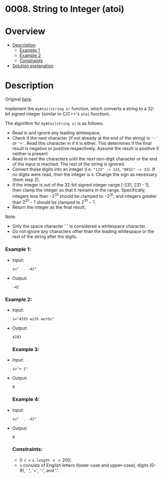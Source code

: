# 0008. String to Integer (atoi)

# Overview
- [Description](#description)
  - [Example 1](#example-1)
  - [Example 2](#example-2)
  - [Constraints](#constraints)
- [Solution explanation](#solution-explanation)

# Description
Original [here](https://leetcode.com/problems/string-to-integer-atoi/description/).


Implement the `myAtoi(string s)` function, which converts a string to a 32-bit signed integer (similar to C/C++'s `atoi` function).

The algorithm for `myAtoi(string s)` is as follows:
- Read in and ignore any leading whitespace;
- Check if the next character (if not already at the end of the string) is `'-'` or `'+'`. Read this character in if it is either. This determines if the final result is negative or positive respectively. Assume the result is positive if neither is present.
- Read in next the characters until the next non-digit character or the end of the input is reached. The rest of the string is ignored.
- Convert these digits into an integer (i.e. `"123" -> 123`, `"0032" -> 32`). If no digits were read, then the integer is `0`. Change the sign as necessary (from step 2).
- If the integer is out of the 32-bit signed integer range [-231, 231 - 1], then clamp the integer so that it remains in the range. Specifically, integers less than $-2^{31}$ should be clamped to $-2^{31}$, and integers greater than $2^{31} - 1$ should be clamped to $2^{31} - 1$.
- Return the integer as the final result.

Note:
- Only the space character ' ' is considered a whitespace character.
- Do not ignore any characters other than the leading whitespace or the rest of the string after the digits.

    
### Example 1:
- Input:
  ```
  s="    -42"
  ```
- Output:
  ```
  -42
  ```

### Example 2:
- Input:
  ```
  s="4193 with words"
  ```
- Output:
  ```
  4193
  ```

  ### Example 3:
- Input:
  ```
  s="+-1"
  ```
- Output:
  ```
  0
  ```

   ### Example 4:
- Input:
  ```
  s="  . -42"
  ```
- Output:
  ```
  0
  ```
  
  ### Constraints:
  - $0 <=$ `s.length` $<= 200$;
  - `s` consists of English letters (lower-case and upper-case), digits (0-9), ' ', '+', '-', and '.'.

